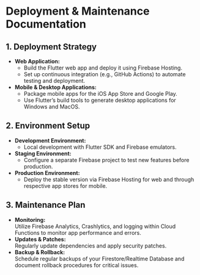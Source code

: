 # Deployment & Maintenance Documentation

## 1. Deployment Strategy

- **Web Application:**
    - Build the Flutter web app and deploy it using Firebase Hosting.
    - Set up continuous integration (e.g., GitHub Actions) to automate testing and deployment.
- **Mobile & Desktop Applications:**
    - Package mobile apps for the iOS App Store and Google Play.
    - Use Flutter’s build tools to generate desktop applications for Windows and MacOS.

## 2. Environment Setup

- **Development Environment:**
    - Local development with Flutter SDK and Firebase emulators.
- **Staging Environment:**
    - Configure a separate Firebase project to test new features before production.
- **Production Environment:**
    - Deploy the stable version via Firebase Hosting for web and through respective app stores for mobile.

## 3. Maintenance Plan

- **Monitoring:**  
  Utilize Firebase Analytics, Crashlytics, and logging within Cloud Functions to monitor app performance and errors.
- **Updates & Patches:**  
  Regularly update dependencies and apply security patches.
- **Backup & Rollback:**  
  Schedule regular backups of your Firestore/Realtime Database and document rollback procedures for critical issues.
